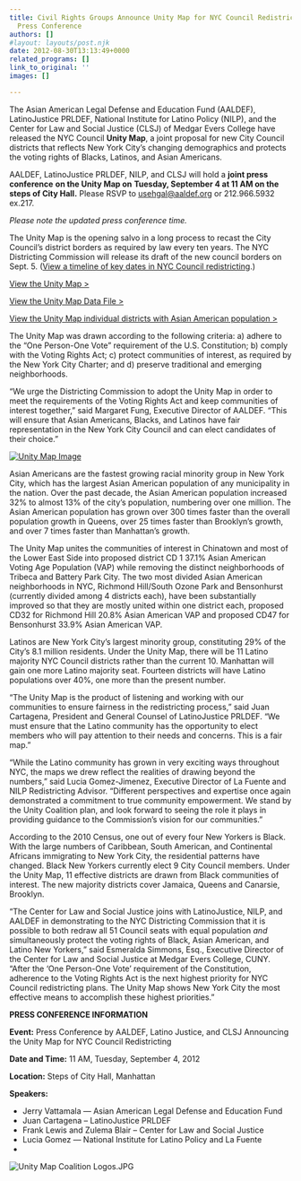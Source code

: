```yaml
---
title: Civil Rights Groups Announce Unity Map for NYC Council Redistricting and 9/4
  Press Conference
authors: []
#layout: layouts/post.njk
date: 2012-08-30T13:13:49+0000
related_programs: []
link_to_original: ''
images: []

---
```

The Asian American Legal Defense and Education Fund (AALDEF), LatinoJustice PRLDEF, National Institute for Latino Policy (NILP), and the Center for Law and Social Justice (CLSJ) of Medgar Evers College have released the NYC Council **Unity Map**, a joint proposal for new City Council districts that reflects New York City’s changing demographics and protects the voting rights of Blacks, Latinos, and Asian Americans.

AALDEF, LatinoJustice PRLDEF, NILP, and CLSJ will hold a **joint press conference** **on the Unity Map on** **Tuesday, September 4 at 11 AM on the steps of City Hall.** Please RSVP to [usehgal@aaldef.org](mailto:usehgal@aaldef.org) or 212.966.5932 ex.217.

_Please note the updated press conference time._

The Unity Map is the opening salvo in a long process to recast the City Council’s district borders as required by law every ten years. The NYC Districting Commission will release its draft of the new council borders on Sept. 5. ([View a timeline of key dates in NYC Council redistricting](http://aaldef.org/new-york-city-council-redistricting.html).)

[View the Unity Map >](/uploads/pdf/Unity%20Map%20NYC%20Council%20Redistricting.pdf)

[View the Unity Map Data File >](http://aaldef.org/Unity%20Map%20NYC%20Council%20Data%20File.xls)

[View the Unity Map individual districts with Asian American population >](/uploads/pdf/Unity%20Map%20individual%20districts%20with%20Asian%20American%20population.pdf)

The Unity Map was drawn according to the following criteria: a) adhere to the “One Person-One Vote” requirement of the U.S. Constitution; b) comply with the Voting Rights Act; c) protect communities of interest, as required by the New York City Charter; and d) preserve traditional and emerging neighborhoods.

“We urge the Districting Commission to adopt the Unity Map in order to meet the requirements of the Voting Rights Act and keep communities of interest together,” said Margaret Fung, Executive Director of AALDEF. “This will ensure that Asian Americans, Blacks, and Latinos have fair representation in the New York City Council and can elect candidates of their choice.”

[![Unity Map Image](/uploads/Unity%20Map%20NYC%20Council%20Redistricting-thumb-226x349-626.jpg)](/uploads/pdf/Unity%20Map%20NYC%20Council%20Redistricting.pdf)

Asian Americans are the fastest growing racial minority group in New York City, which has the largest Asian American population of any municipality in the nation. Over the past decade, the Asian American population increased 32% to almost 13% of the city’s population, numbering over one million. The Asian American population has grown over 300 times faster than the overall population growth in Queens, over 25 times faster than Brooklyn’s growth, and over 7 times faster than Manhattan’s growth.

The Unity Map unites the communities of interest in Chinatown and most of the Lower East Side into proposed district CD 1 37.1% Asian American Voting Age Population (VAP) while removing the distinct neighborhoods of Tribeca and Battery Park City. The two most divided Asian American neighborhoods in NYC, Richmond Hill/South Ozone Park and Bensonhurst (currently divided among 4 districts each), have been substantially improved so that they are mostly united within one district each, proposed CD32 for Richmond Hill 20.8% Asian American VAP and proposed CD47 for Bensonhurst 33.9% Asian American VAP.

Latinos are New York City’s largest minority group, constituting 29% of the City’s 8.1 million residents. Under the Unity Map, there will be 11 Latino majority NYC Council districts rather than the current 10. Manhattan will gain one more Latino majority seat. Fourteen districts will have Latino populations over 40%, one more than the present number.

“The Unity Map is the product of listening and working with our communities to ensure fairness in the redistricting process,” said Juan Cartagena, President and General Counsel of LatinoJustice PRLDEF. “We must ensure that the Latino community has the opportunity to elect members who will pay attention to their needs and concerns. This is a fair map.”

“While the Latino community has grown in very exciting ways throughout NYC, the maps we drew reflect the realities of drawing beyond the numbers,” said Lucia Gomez-Jimenez, Executive Director of La Fuente and NILP Redistricting Advisor. “Different perspectives and expertise once again demonstrated a commitment to true community empowerment. We stand by the Unity Coalition plan, and look forward to seeing the role it plays in providing guidance to the Commission’s vision for our communities.”

According to the 2010 Census, one out of every four New Yorkers is Black. With the large numbers of Caribbean, South American, and Continental Africans immigrating to New York City, the residential patterns have changed. Black New Yorkers currently elect 9 City Council members. Under the Unity Map, 11 effective districts are drawn from Black communities of interest. The new majority districts cover Jamaica, Queens and Canarsie, Brooklyn.

“The Center for Law and Social Justice joins with LatinoJustice, NILP, and AALDEF in demonstrating to the NYC Districting Commission that it is possible to both redraw all 51 Council seats with equal population _and_ simultaneously protect the voting rights of Black, Asian American, and Latino New Yorkers,” said Esmeralda Simmons, Esq., Executive Director of the Center for Law and Social Justice at Medgar Evers College, CUNY. “After the ‘One Person-One Vote’ requirement of the Constitution, adherence to the Voting Rights Act is the next highest priority for NYC Council redistricting plans. The Unity Map shows New York City the most effective means to accomplish these highest priorities.”

**PRESS CONFERENCE INFORMATION**

**Event:** Press Conference by AALDEF, Latino Justice, and CLSJ Announcing the Unity Map for NYC Council Redistricting

**Date and Time:** 11 AM, Tuesday, September 4, 2012

**Location:** Steps of City Hall, Manhattan

**Speakers:**

* Jerry Vattamala — Asian American Legal Defense and Education Fund
* Juan Cartagena – LatinoJustice PRLDEF
* Frank Lewis and Zulema Blair – Center for Law and Social Justice
* Lucia Gomez — National Institute for Latino Policy and La Fuente
* 

![Unity Map Coalition Logos.JPG](/uploads/Unity%20Map%20Coalition%20Logos-thumb-500x49-628.jpg)